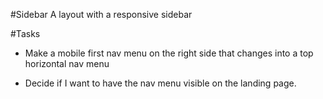 #Sidebar
A layout with a responsive sidebar

#Tasks

* Make a mobile first nav menu on the right side that changes into a top horizontal nav menu

* Decide if I want to have the nav menu visible on the landing page.

